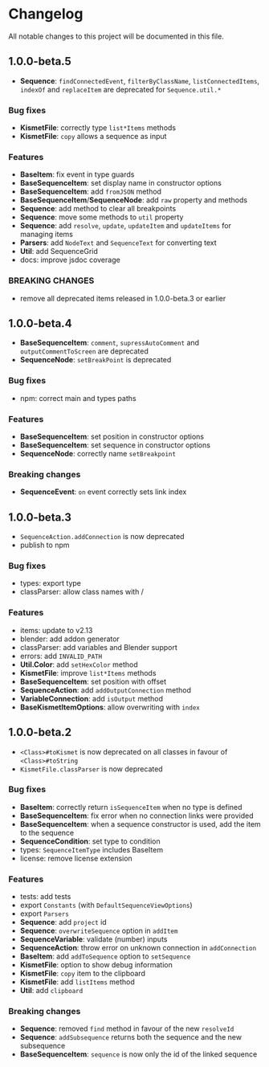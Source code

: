 # Changelog

All notable changes to this project will be documented in this file.

## 1.0.0-beta.5

- **Sequence**: `findConnectedEvent`, `filterByClassName`, `listConnectedItems`, `indexOf` and `replaceItem` are deprecated for `Sequence.util.*`

### Bug fixes

- **KismetFile**: correctly type `list*Items` methods
- **KismetFile**: `copy` allows a sequence as input

### Features

- **BaseItem**: fix event in type guards
- **BaseSequenceItem**: set display name in constructor options
- **BaseSequenceItem**: add `fromJSON` method
- **BaseSequenceItem**/**SequenceNode**: add `raw` property and methods
- **Sequence**: add method to clear all breakpoints
- **Sequence**: move some methods to `util` property
- **Sequence**: add `resolve`, `update`, `updateItem` and `updateItems` for managing items
- **Parsers**: add `NodeText` and `SequenceText` for converting text
- **Util**: add SequenceGrid
- docs: improve jsdoc coverage

### BREAKING CHANGES

- remove all deprecated items released in 1.0.0-beta.3 or earlier

## 1.0.0-beta.4

- **BaseSequenceItem**: `comment`, `supressAutoComment` and `outputCommentToScreen` are deprecated
- **SequenceNode**: `setBreakPoint` is deprecated

### Bug fixes

- npm: correct main and types paths

### Features

- **BaseSequenceItem**: set position in constructor options
- **BaseSequenceItem**: set sequence in constructor options
- **SequenceNode**: correctly name `setBreakpoint`

### Breaking changes

- **SequenceEvent**: `on` event correctly sets link index

## 1.0.0-beta.3

- `SequenceAction.addConnection` is now deprecated
- publish to npm

### Bug fixes

- types: export type
- classParser: allow class names with /

### Features

- items: update to v2.13
- blender: add addon generator
- classParser: add variables and Blender support
- errors: add `INVALID_PATH`
- **Util.Color**: add `setHexColor` method
- **KismetFile**: improve `list*Items` methods
- **BaseSequenceItem**: set position with offset
- **SequenceAction**: add `addOutputConnection` method
- **VariableConnection**: add `isOutput` method
- **BaseKismetItemOptions**: allow overwriting with `index`

## 1.0.0-beta.2

- `<Class>#toKismet` is now deprecated on all classes in favour of `<Class>#toString`
- `KismetFile.classParser` is now deprecated

### Bug fixes

- **BaseItem**: correctly return `isSequenceItem` when no type is defined
- **BaseSequenceItem**: fix error when no connection links were provided
- **BaseSequenceItem**: when a sequence constructor is used, add the item to the sequence
- **SequenceCondition**: set type to condition
- types: `SequenceItemType` includes BaseItem
- license: remove license extension

### Features

- tests: add tests
- export `Constants` (with `DefaultSequenceViewOptions`)
- export `Parsers`
- **Sequence**: add `project` id
- **Sequence**: `overwriteSequence` option in `addItem`
- **SequenceVariable**: validate (number) inputs
- **SequenceAction**: throw error on unknown connection in `addConnection`
- **BaseItem**: add `addToSequence` option to `setSequence`
- **KismetFile**: option to show debug information
- **KismetFile**: `copy` item to the clipboard
- **KismetFile**: add `listItems` method
- **Util**: add `clipboard`

### Breaking changes

- **Sequence**: removed `find` method in favour of the new `resolveId`
- **Sequence**: `addSubsequence` returns both the sequence and the new subsequence
- **BaseSequenceItem**: `sequence` is now only the id of the linked sequence
